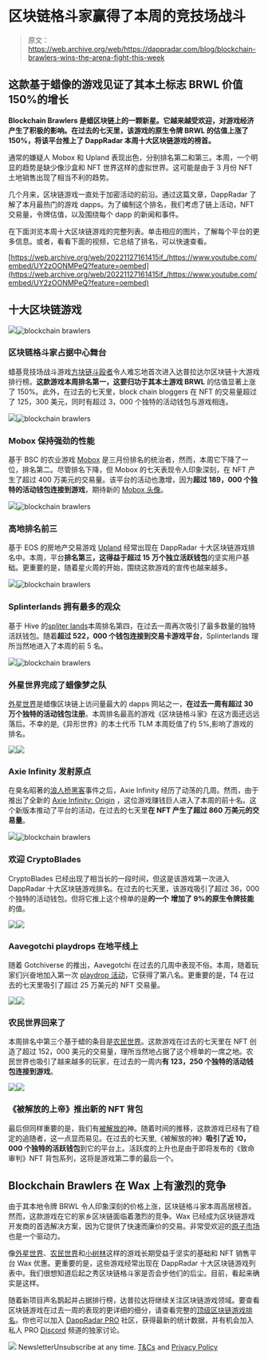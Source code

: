 # 区块链格斗家赢得了本周的竞技场战斗

> 原文：<https://web.archive.org/web/https://dappradar.com/blog/blockchain-brawlers-wins-the-arena-fight-this-week>

## 这款基于蜡像的游戏见证了其本土标志 BRWL 价值 150%的增长

**Blockchain Brawlers 是蜡区块链上的一颗新星。它越来越受欢迎，对游戏经济产生了积极的影响。在过去的七天里，该游戏的原生令牌 BRWL 的估值上涨了 150%，将该平台推上了 DappRadar 本周十大区块链游戏的榜首。**

通常的嫌疑人 Mobox 和 Upland 表现出色，分别排名第二和第三。本周，一个明显的趋势是缺少像沙盒和 NFT 世界这样的虚拟世界。这可能是由于 3 月份 NFT 土地销售出现了相当不利的趋势。

几个月来，区块链游戏一直处于加密活动的前沿。通过这篇文章，DappRadar 了解了本月最热门的游戏 dapps。为了编制这个排名，我们考虑了链上活动，NFT 交易量，令牌估值，以及围绕每个 dapp 的新闻和事件。

在下面浏览本周十大区块链游戏的完整列表。单击相应的图片，了解每个平台的更多信息。或者，看看下面的视频，它总结了排名，可以快速查看。

[https://web.archive.org/web/20221127161415if_/https://www.youtube.com/embed/UY2zOONMPeQ?feature=oembed](https://web.archive.org/web/20221127161415if_/https://www.youtube.com/embed/UY2zOONMPeQ?feature=oembed)

## 十大区块链游戏

![](img/30c90efd1a6789fd24f8083229b998ec.png)![blockchain brawlers](img/95b2839d114a8e9399f244cb3ed3a57e.png)

### 区块链格斗家占据中心舞台

蜡基竞技场战斗游戏[方块链斗殴者](https://web.archive.org/web/20221127161415/https://dappradar.com/wax/games/blockchain-brawlers)令人难忘地首次进入达普拉达尔区块链十大游戏排行榜。**这款游戏本周排名第一，这要归功于其本土游戏 BRWL** 的估值显著上涨了 150%。此外，在过去的七天里，block chain bloggers 在 NFT 的交易量超过了 125，300 美元，同时有超过 3，000 个独特的活动钱包与游戏相连。

![](img/30c90efd1a6789fd24f8083229b998ec.png)![blockchain brawlers](img/40f6f93a566c9ad46ca4eff997128e56.png)

### Mobox 保持强劲的性能

基于 BSC 的农业游戏 [Mobox](https://web.archive.org/web/20221127161415/https://dappradar.com/binance-smart-chain/games/mobox-nft-farmer) 是三月份排名的统治者，然而，本周它下降了一位，排名第二。尽管排名下降，但 Mobox 的七天表现令人印象深刻，在 NFT 产生了超过 400 万美元的交易量。该平台的活动也激增，因为**超过 189，000 个独特的活动钱包连接到游戏**，期待新的 [Mobox 头像](https://web.archive.org/web/20221127161415/https://dappradar.com/blog/mobox-planning-avatar-airdrop-for-vembox-holders/)。

![](img/30c90efd1a6789fd24f8083229b998ec.png)![blockchain brawlers](img/17c33099f8ebf825a41702ac74be80c7.png)

### 高地排名前三

基于 EOS 的房地产交易游戏 [Upland](https://web.archive.org/web/20221127161415/https://dappradar.com/eos/games/upland) 经常出现在 DappRadar 十大区块链游戏排名中。本周，平台**排名第三，这得益于超过 15 万个独立活跃钱包**的坚实用户基础。更重要的是，随着星火周的开始，围绕这款游戏的宣传也越来越多。

![](img/30c90efd1a6789fd24f8083229b998ec.png)![blockchain brawlers](img/bfbe4a54620994996714323831dbf524.png)

### Splinterlands 拥有最多的观众

基于 Hive 的[spliter lands](https://web.archive.org/web/20221127161415/https://dappradar.com/hive/games/splinterlands)本周排名第四，在过去一周再次吸引了最多数量的独特活跃钱包。随着**超过 522，000 个钱包连接到交易卡游戏平台**，Splinterlands 理所当然地进入了本周的前 5 名。

![](img/30c90efd1a6789fd24f8083229b998ec.png)![blockchain brawlers](img/eb8d7a17589b05c81fdcef4bcf999dd3.png)

### 外星世界完成了蜡像梦之队

[外星世界](https://web.archive.org/web/20221127161415/https://dappradar.com/multichain/games/alien-worlds)是蜡像区块链上访问量最大的 dapps 网站之一，**在过去一周有超过 30 万个独特的活动钱包注册**。本周排名最高的游戏《区块链格斗家》在这方面还远远落后。不幸的是,《异形世界》的本土代币 TLM 本周贬值了约 5%,影响了游戏的排名。

![](img/30c90efd1a6789fd24f8083229b998ec.png)![](img/d10d48877008244d958736af93acf8c6.png)

### Axie Infinity 发射原点

在臭名昭著的[浪人桥黑客](https://web.archive.org/web/20221127161415/https://dappradar.com/blog/axie-infinity-activity-plummets-after-600-million-ronin-exploit/)事件之后，Axie Infinity 经历了动荡的几周。然而，由于推出了全新的 [Axie Infinity: Origin](https://web.archive.org/web/20221127161415/https://dappradar.com/blog/axie-infinity-origin-brings-brand-new-arena-mode/) ，这位游戏赚钱巨人进入了本周的前十名。这个新版本推动了平台的活动，在过去的七天里**在 NFT 产生了超过 860 万美元的交易量**。

![](img/30c90efd1a6789fd24f8083229b998ec.png)![blockchain brawlers](img/54b3ded482fc326a724e5034d7f39012.png)

### 欢迎 CryptoBlades

CryptoBlades 已经出现了相当长的一段时间，但这是该游戏第一次进入 DappRadar 十大区块链游戏排名。在过去的七天里，该游戏吸引了超过 36，000 个独特的活动钱包。但将它推上这个榜单的是**的一个** **增加了 9%的原生令牌技能**的值。

![](img/30c90efd1a6789fd24f8083229b998ec.png)![](img/326983c7faa003b086e1428114c51aa5.png)

### Aavegotchi playdrops 在地平线上

随着 Gotchiverse 的推出，Aavegotchi 在过去的几周中表现不俗。本周，随着玩家们兴奋地加入第一次 [playdrop 活动](https://web.archive.org/web/20221127161415/https://dappradar.com/blog/aavegotchi-rewards-real-fans-by-replacing-airdrops-with-playdrops/)，它获得了第八名。更重要的是，T4 在过去的七天里吸引了超过 25 万美元的 NFT 交易量。

![](img/30c90efd1a6789fd24f8083229b998ec.png)![](img/59e22be4542551ab58c41a227de042e8.png)

### 农民世界回来了

本周排名中第三个基于蜡的条目是[农民世界](https://web.archive.org/web/20221127161415/https://dappradar.com/wax/games/farmers-world)。这款游戏在过去的七天里在 NFT 创造了超过 152，000 美元的交易量，理所当然地占据了这个榜单的一席之地。农民世界也吸引了越来越多的玩家，在过去的一周内**有 123，250 个独特的活动钱包连接到游戏**。

![](img/30c90efd1a6789fd24f8083229b998ec.png)![](img/4750ba959c3112f7c45b599675ee758f.png)

### 《被解放的上帝》推出新的 NFT 背包

最后但同样重要的是，我们有[被解放的](https://web.archive.org/web/20221127161415/https://dappradar.com/ethereum/games/gods-unchained)神。随着时间的推移，这款游戏已经有了稳定的追随者，这一点显而易见。在过去的七天里,《被解放的神》**吸引了近 10，000 个独特的活跃钱包**到它的平台上。活跃度的上升也是由于即将发布的《致命审判》NFT 背包系列，这将是游戏第二季的最后一个。

## Blockchain Brawlers 在 Wax 上有激烈的竞争

由于其本地令牌 BRWL 令人印象深刻的价格上涨，区块链格斗家本周高居榜首。然而，这款游戏在它的家乡区块链面临着激烈的竞争。Wax 已经成为区块链游戏开发商的首选解决方案，因为它提供了快速而廉价的交易。非常受欢迎的[原子市场](https://web.archive.org/web/20221127161415/https://dappradar.com/multichain/marketplaces/atomicmarket)也是一个驱动力。

像[外星世界](https://web.archive.org/web/20221127161415/https://dappradar.com/multichain/games/alien-worlds)、[农民世界](https://web.archive.org/web/20221127161415/https://dappradar.com/wax/games/farmers-world)和[小树林](https://web.archive.org/web/20221127161415/https://dappradar.com/hive/games/splinterlands)这样的游戏长期受益于坚实的基础和 NFT 销售平台 Wax 优惠。更重要的是，这些游戏经常出现在 DappRadar 十大区块链游戏列表中。我们很想知道后起之秀区块链格斗家是否会步他们的后尘。目前，看起来确实是这样。

随着新项目声名鹊起并占据排行榜，达普拉达将继续关注区块链游戏领域。要查看区块链游戏在过去一周的表现的更详细的细分，请查看完整的[顶级区块链游戏排名](https://web.archive.org/web/20221127161415/https://dappradar.com/rankings/category/games)。你也可以加入 [DappRadar PRO](https://web.archive.org/web/20221127161415/https://dappradar.com/token/pro) 社区，获得最新的统计数据，并有机会加入私人 PRO [Discord](https://web.archive.org/web/20221127161415/https://discord.gg/4ybbssrHkm) 频道的独家讨论。

![](img/6d5a4a2d609c56e1a5771717e54ba759.png) NewsletterUnsubscribe at any time. [T&Cs](https://web.archive.org/web/20221127161415/https://dappradar.com/terms) and [Privacy Policy](https://web.archive.org/web/20221127161415/https://dappradar.com/privacy-policy)